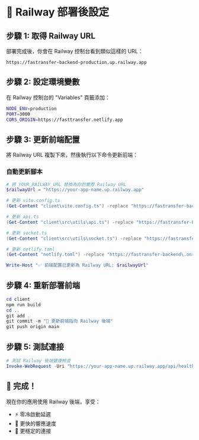 # 🚀 Railway 部署後設定

## 步驟 1: 取得 Railway URL
部署完成後，你會在 Railway 控制台看到類似這樣的 URL：
```
https://fastransfer-backend-production.up.railway.app
```

## 步驟 2: 設定環境變數
在 Railway 控制台的 "Variables" 頁籤添加：

```bash
NODE_ENV=production
PORT=3000
CORS_ORIGIN=https://fasttransfer.netlify.app
```

## 步驟 3: 更新前端配置
將 Railway URL 複製下來，然後執行以下命令更新前端：

### 自動更新腳本
```powershell
# 將 YOUR_RAILWAY_URL 替換為你的實際 Railway URL
$railwayUrl = "https://your-app-name.up.railway.app"

# 更新 vite.config.ts
(Get-Content "client\vite.config.ts") -replace "https://fastransfer-backend\.onrender\.com", $railwayUrl | Set-Content "client\vite.config.ts"

# 更新 api.ts
(Get-Content "client\src\utils\api.ts") -replace "https://fastransfer-backend\.onrender\.com", $railwayUrl | Set-Content "client\src\utils\api.ts"

# 更新 socket.ts
(Get-Content "client\src\utils\socket.ts") -replace "https://fastransfer-backend\.onrender\.com", $railwayUrl | Set-Content "client\src\utils\socket.ts"

# 更新 netlify.toml
(Get-Content "netlify.toml") -replace "https://fastransfer-backend\.onrender\.com", $railwayUrl | Set-Content "netlify.toml"

Write-Host "✅ 前端配置已更新為 Railway URL: $railwayUrl"
```

## 步驟 4: 重新部署前端
```powershell
cd client
npm run build
cd ..
git add .
git commit -m "🔄 更新前端指向 Railway 後端"
git push origin main
```

## 步驟 5: 測試連接
```powershell
# 測試 Railway 後端健康檢查
Invoke-WebRequest -Uri "https://your-app-name.up.railway.app/api/health"
```

## 🎉 完成！
現在你的應用使用 Railway 後端，享受：
- ⚡ 零冷啟動延遲
- 🚀 更快的響應速度
- 💪 更穩定的連接

